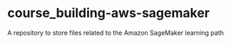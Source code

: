 # course_building-aws-sagemaker
A repository to store files related to the Amazon SageMaker learning path
